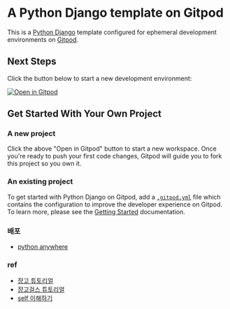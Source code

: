 # A Python Django template on Gitpod

This is a [Python Django](https://www.djangoproject.com) template configured for ephemeral development environments on [Gitpod](https://www.gitpod.io/).

## Next Steps

Click the button below to start a new development environment:

[![Open in Gitpod](https://gitpod.io/button/open-in-gitpod.svg)](https://gitpod.io/#https://github.com/gitpod-io/template-python-django)

## Get Started With Your Own Project

### A new project

Click the above "Open in Gitpod" button to start a new workspace. Once you're ready to push your first code changes, Gitpod will guide you to fork this project so you own it.

### An existing project

To get started with Python Django on Gitpod, add a [`.gitpod.yml`](./.gitpod.yml) file which contains the configuration to improve the developer experience on Gitpod. To learn more, please see the [Getting Started](https://www.gitpod.io/docs/getting-started) documentation.

### 배포
- [python anywhere](https://www.pythonanywhere.com/)

### ref
- [쟝고 튜토리얼](https://docs.djangoproject.com/ko/4.0/intro/tutorial01/)
- [쟝고걸스 튜토리얼](https://tutorial.djangogirls.org/ko/django_models/)
- [self 이해하기](https://wikidocs.net/1742)
